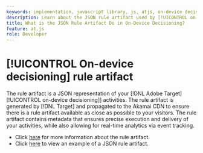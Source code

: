 ```yaml
---
keywords: implementation, javascript library, js, atjs, on-device decisioning, on device decisioning, rule artifact, $8
description: Learn about the JSON rule artifact used by [!UICONTROL on-device decisioning]].
title: What is the JSON Rule Artifact Do in On-Device Decisioning?
feature: at.js
role: Developer
---
```

# [!UICONTROL On-device decisioning] rule artifact

The rule artifact is a JSON representation of your [!DNL Adobe Target] [!UICONTROL on-device decisioning]] activities. The rule artifact is generated by [!DNL Target] and propagated to the Akamai CDN to ensure there is a rule artifact available as close as possible to your visitors. The rule artifact contains metadata that ensures precise execution and delivery of your activities, while also allowing for real-time analytics via event tracking.

* Click [here](../../../../implement/server-side/sdk-guides/on-device-decisioning/rule-artifact-overview.md) for more information about the rule artifact.
* Click [here](../../../../implement/server-side/sdk-guides/on-device-decisioning/rule-artifact-example.md) to view an example of a JSON rule artifact.

